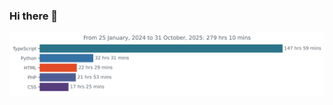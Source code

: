 ### Hi there 👋

<img
  src="https://github.com/rondonbrij/rondonbrij/blob/main/images/stat.svg"
  alt="Rondonbrij's Activity"
/>
